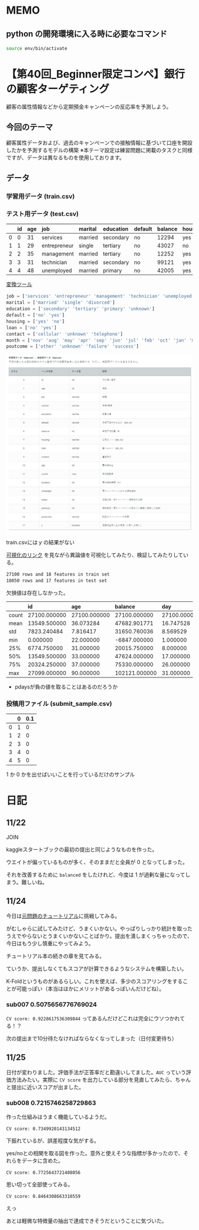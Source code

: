 # MEMO

## python の開発環境に入る時に必要なコマンド

```sh
source env/bin/activate
```

# 【第40回_Beginner限定コンペ】銀行の顧客ターゲティング

顧客の属性情報などから定期預金キャンペーンの反応率を予測しよう。

## 今回のテーマ
顧客属性データおよび、過去のキャンペーンでの接触情報に基づいて口座を開設したかを予測するモデルの構築
※本テーマ設定は練習問題に掲載のタスクと同様ですが、データは異なるものを使用しております。

## データ

### 学習用データ (train.csv)
### テスト用データ (test.csv)

| |id|age|job|marital|education|default|balance|housing|loan|contact|day|month|duration|campaign|pdays|previous|poutcome|y|
|:----|:----|:----|:----|:----|:----|:----|:----|:----|:----|:----|:----|:----|:----|:----|:----|:----|:----|:----|
|0|0|31|services|married|secondary|no|12294|yes|no|cellular|21|nov|101|3|498|0|other|0|
|1|1|29|entrepreneur|single|tertiary|no|43027|no|no|cellular|22|aug|158|2|702|0|unknown|1|
|2|2|35|management|married|tertiary|no|12252|yes|no|cellular|11|nov|351|1|826|0|failure|0|
|3|3|31|technician|married|secondary|no|99121|yes|yes|unknown|16|may|658|2|120|0|failure|0|
|4|4|48|unemployed|married|primary|no|42005|yes|no|telephone|3|apr|177|1|273|0|unknown|0|

[変換ツール](https://markdown-convert.com/ja/tool/table)

```python
job = ['services' 'entrepreneur' 'management' 'technician' 'unemployed' 'blue-collar' 'admin.' 'retired' 'self-employed' 'housemaid' 'student']
marital = ['married' 'single' 'divorced']
education = ['secondary' 'tertiary' 'primary' 'unknown']
default = ['no' 'yes']
housing = ['yes' 'no']
loan = ['no' 'yes']
contact = ['cellular' 'unknown' 'telephone']
month = ['nov' 'aug' 'may' 'apr' 'sep' 'jun' 'jul' 'feb' 'oct' 'jan' 'mar']
poutcome = ['other' 'unknown' 'failure' 'success']
```

![train.csvの説明](picture/train_explain.png)

train.csvには $y$ の結果がない

[可視化のリンク](https://qiita.com/TaigoKuriyama/items/fccc5dd31326051d1d19) を見ながら異論値を可視化してみたり、検証してみたりしている。

```sh
27100 rows and 18 features in train set
18050 rows and 17 features in test set
```

欠損値は存在しなかった。


| |id|age|balance|day|duration|campaign|pdays|previous|y|
|:----|:----|:----|:----|:----|:----|:----|:----|:----|:----|
|count|27100.000000|27100.000000|27100.000000|27100.000000|27100.000000|27100.000000|27100.000000|27100.000000|27100.000000|
|mean|13549.500000|36.073284|47682.901771|16.747528|229.325387|1.775830|432.482399|0.085720|0.077934|
|std|7823.240484|7.816417|31650.760036|8.569529|204.939958|0.950045|252.150648|0.365889|0.268072|
|min|0.000000|22.000000|-6847.000000|1.000000|0.000000|1.000000|-1.000000|0.000000|0.000000|
|25%|6774.750000|31.000000|20015.750000|8.000000|121.000000|1.000000|214.000000|0.000000|0.000000|
|50%|13549.500000|33.000000|47624.000000|17.000000|158.000000|1.000000|432.000000|0.000000|0.000000|
|75%|20324.250000|37.000000|75330.000000|26.000000|345.000000|2.000000|650.000000|0.000000|0.000000|
|max|27099.000000|90.000000|102121.000000|31.000000|3076.000000|5.000000|870.000000|3.000000|1.000000|

- pdaysが負の値を取ることはあるのだろうか

### 投稿用ファイル (submit_sample.csv)

| |0|0.1|
|:----|:----|:----|
|0|1|0|
|1|2|0|
|2|3|0|
|3|4|0|
|4|5|0|

$1$ か $0$ かを出せばいいことを行っているだけのサンプル

# 日記

## 11/22

JOIN

kaggleスタートブックの最初の提出と同じようなものを作った。

ウエイトが偏っているものが多く、そのままだと全員が $0$ となってしまった。

それを改善するために ``balanced`` をしたけれど、今度は $1$ が過剰な量になってしまう。難しいね。

## 11/24

今日は[元問題のチュートリアル](https://signate.jp/competitions/1/tutorials/46)に挑戦してみる。

がむしゃらに試してみたけど、うまくいかない。やっぱりしっかり統計を取ったうえでやらないとうまくいかないことばかり。提出を潰しまくっちゃったので、今日はもう少し慎重にやってみよう。

チュートリアル本の続きの章を見てみる。

ていうか、提出しなくてもスコアが計算できるようなシステムを構築したい。

K-Foldというものがあるらしい。これを使えば、多少のスコアリングをすることが可能っぽい（本当はほかにメリットがあるっぽいんだけどね）。

### sub007 0.5075656776769024

``CV score: 0.9228617536309844`` ってあるんだけどこれは完全にウソつかれてる！？

次の提出まで10分待たなければならなくなってしまった（日付変更待ち）

## 11/25

日付が変わりました。評価手法が正答率だと勘違いしてました。``AUC`` っていう評価方法みたい。実際に ``CV score`` を出力している部分を見直してみたら、ちゃんと提出に近いスコアが出ました。

### sub008 0.7215746258729863

作った仕組みはうまく機能しているようだ。

```
CV score: 0.7349920143134512
```

下振れているが、誤差程度な気がする。

yes/noとの相関を取る図を作った。意外と使えそうな指標が多かったので、それらをデータに含めた。

```
CV score: 0.7725643721408056
```

思い切って全部使ってみる。

```
CV score: 0.8464308663310559
```

えっ

あとは軽微な特徴量の抽出で達成できそうだということに気づいた。